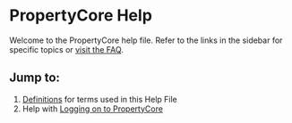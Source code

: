 # PropertyCore Help

Welcome to the PropertyCore help file. Refer to the links in the sidebar for specific topics or [visit the FAQ](../faq/frequently_asked_questions.md).

## Jump to:
1. [Definitions](definitions.md) for terms used in this Help File
2. Help with [Logging on to PropertyCore](logging_on.md)